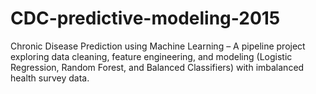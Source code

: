 # CDC-predictive-modeling-2015
Chronic Disease Prediction using Machine Learning – A pipeline project exploring data cleaning, feature engineering, and modeling (Logistic Regression, Random Forest, and Balanced Classifiers) with imbalanced health survey data.
